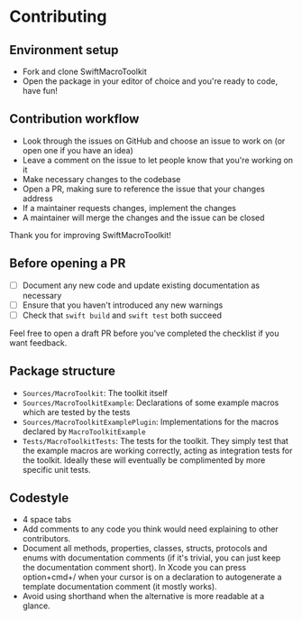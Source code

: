 # Contributing

## Environment setup

- Fork and clone SwiftMacroToolkit
- Open the package in your editor of choice and you're ready to code, have fun!

## Contribution workflow

- Look through the issues on GitHub and choose an issue to work on (or open one if you have an idea)
- Leave a comment on the issue to let people know that you're working on it
- Make necessary changes to the codebase
- Open a PR, making sure to reference the issue that your changes address
- If a maintainer requests changes, implement the changes
- A maintainer will merge the changes and the issue can be closed

Thank you for improving SwiftMacroToolkit!

## Before opening a PR

- [ ] Document any new code and update existing documentation as necessary
- [ ] Ensure that you haven't introduced any new warnings
- [ ] Check that `swift build` and `swift test` both succeed

Feel free to open a draft PR before you've completed the checklist if you want feedback.

## Package structure

- `Sources/MacroToolkit`: The toolkit itself
- `Sources/MacroToolkitExample`: Declarations of some example macros which are tested by the tests
- `Sources/MacroToolkitExamplePlugin`: Implementations for the macros declared by `MacroToolkitExample`
- `Tests/MacroToolkitTests`: The tests for the toolkit. They simply test that the example macros are
  working correctly, acting as integration tests for the toolkit. Ideally these will eventually be
  complimented by more specific unit tests.

## Codestyle

- 4 space tabs
- Add comments to any code you think would need explaining to other contributors.
- Document all methods, properties, classes, structs, protocols and enums with documentation comments (if it's trivial,
  you can just keep the documentation comment short). In Xcode you can press option+cmd+/ when your cursor is on a
  declaration to autogenerate a template documentation comment (it mostly works).
- Avoid using shorthand when the alternative is more readable at a glance.
